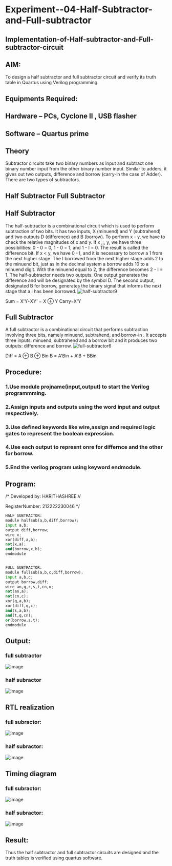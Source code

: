 # Experiment--04-Half-Subtractor-and-Full-subtractor
## Implementation-of-Half-subtractor-and-Full-subtractor-circuit
## AIM:
To design a half subtractor and full subtractor circuit and verify its truth table in Quartus using Verilog programming.

## Equipments Required:
## Hardware – PCs, Cyclone II , USB flasher
## Software – Quartus prime
## Theory
Subtractor circuits take two binary numbers as input and subtract one binary number input from the other binary number input. Similar to adders, it gives out two outputs, difference and borrow (carry-in the case of Adder). There are two types of subtractors.

## Half Subtractor Full Subtractor
## Half Subtractor
The half-subtractor is a combinational circuit which is used to perform subtraction of two bits. It has two inputs, X (minuend) and Y (subtrahend) and two outputs D (difference) and B (borrow). To perform x - y, we have to check the relative magnitudes of x and y. If x ;;, y, we have three possibilities: 0 - 0 = 0, 1 - 0 = 1, and 1 - I = 0. The result is called the difference bit. If x < y, we have 0 - I, and it is necessary to borrow a 1 from the next higher stage. The I borrowed from the next higher stage adds 2 to the minuend bit, just as in the decimal system a borrow adds 10 to a minuend digit. With the minuend equal to 2, the difference becomes 2 - I = 1. The half-subtractor needs two outputs. One output generates the difference and will be designated by the symbol D. The second output, designated B for borrow, generates the binary signal that informs the next stage that a I has been borrowed.
![half-subtractor9](https://user-images.githubusercontent.com/36288975/166112538-58c3bc7c-ee5d-4e6a-ac8d-8e8328efe27a.png)


Sum = X'Y+XY' = X ⊕ Y
Carry=X'Y

## Full Subtractor
A full subtractor is a combinational circuit that performs subtraction involving three bits, namely minuend, subtrahend, and borrow-in . It accepts three inputs: minuend, subtrahend and a borrow bit and it produces two outputs: difference and borrow. 
![full-subtractor6](https://user-images.githubusercontent.com/36288975/166112541-24c68359-3de8-4674-ae22-8272ffc385ed.png)


Diff = A ⊕ B ⊕ Bin B = A'Bin + A'B + BBin

## Procedure:
### 1.Use module projname(input,output) to start the Verilog programmming. 
### 2.Assign inputs and outputs using the word input and output respectively. 
### 3.Use defined keywords like wire,assign and required logic gates to represent the boolean expression. 
### 4.Use each output to represnt onre for differnce and the other for borrow.
### 5.End the verilog program using keyword endmodule.




## Program:
/*
Developed by: HARITHASHREE.V

RegisterNumber:  212222230046
*/
```python
HALF SUBTRACTOR:
module halfsub(a,b,diff,borrow);
input a,b;
output diff,borrow;
wire x;
xor(diff,a,b);
not(x,a);
and(borrow,x,b);
endmodule


FULL SUBTRACTOR:
module fullsub(a,b,c,diff,borrow);
input a,b,c;
output borrow,diff;
wire an,q,r,s,t,cn,u;
not(an,a);
not(cn,c);
xor(q,a,b);
xor(diff,q,c);
and(s,a,b);
and(t,q,cn);
or(borrow,s,t);
endmodule
```
## Output:
### full subtractor
![image](https://user-images.githubusercontent.com/121285701/228262962-79d18b7b-399a-4f4e-bec3-43250dd147a2.png)
### half subractor
![image](https://user-images.githubusercontent.com/121285701/228263333-cbd48322-2aff-4f6f-8862-c90020cf53cf.png)


##  RTL realization
### full subractor:
![image](https://user-images.githubusercontent.com/121285701/228263489-48f309d6-9b9b-4b6f-abc1-272fed20a299.png)
### half subractor:
![image](https://user-images.githubusercontent.com/121285701/228263656-fb8a36b4-00f4-486c-982b-424b699ae21b.png)



## Timing diagram 
### full subractor:
![image](https://user-images.githubusercontent.com/121285701/228263793-eacfb286-7194-4d97-873d-a2642993fb5b.png)
### half subractor:
![image](https://user-images.githubusercontent.com/121285701/228267629-281f12dc-5fb7-4269-b9b0-48d09c12859f.png)

## Result:
Thus the half subtractor and full subtractor circuits are designed and the truth tables is verified using quartus software.

